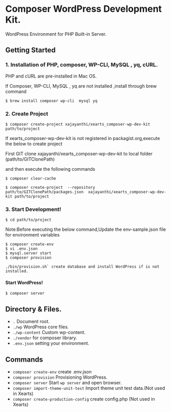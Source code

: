 # Composer WordPress Development Kit.

WordPress Environment for PHP Built-in Server.

## Getting Started

### 1. Installation of PHP, composer, WP-CLI, MySQL , yq, cURL.


PHP and cURL are pre-installed in Mac OS. 

If  Composer, WP-CLI, MySQL , yq are not installed ,install through brew command

```
$ brew install composer wp-cli  mysql yq 
```

### 2. Create Project

```
$ composer create-project xajayanthi/xearts_composer-wp-dev-kit path/to/project
```

If xearts_composer-wp-dev-kit is not registered in  packagist.org,execute the below to create project 

First GIT clone xajayanthi/xearts_composer-wp-dev-kit to local folder (path/to/GITClonePath)

and then execute the following commands
```
$ composer clear-cache 
```
```
$ composer create-project  --repository path/to/GITClonePath/packages.json  xajayanthi/xearts_composer-wp-dev-kit path/to/project
```

### 3. Start Development!
```
$ cd path/to/project
```
Note:Before executing the below command,Update the env-sample.json file for environment variables
```
$ composer create-env
$ vi .env.json
$ mysql.server start
$ composer provision
```

```
./bin/provision.sh` create database and install WordPress if is not installed.
```

#### Start WordPress!
```
$ composer server
```


## Directory & Files.

+ `.` Document root.
+ `./wp` WordPress core files.
+ `./wp-content` Custom wp-content.
+ `./vendor` for composer library.
+ `.env.json` setting your environment.
## Commands

* `composer create-env` create .env.json
* `composer provision` Provisioning WordPress.
* `composer server` Start `wp server` and open browser.
* `composer import-theme-unit-test` Import theme unit test data.(Not used in Xearts)
* `composer create-production-config` create config.php (Not used in Xearts)


